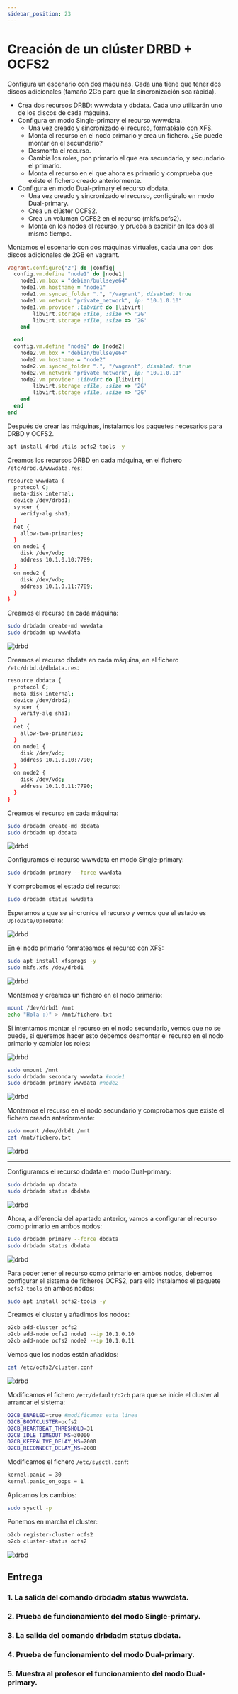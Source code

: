 ```yaml
---
sidebar_position: 23
---
```


# Creación de un clúster DRBD + OCFS2

Configura un escenario con dos máquinas. Cada una tiene que tener dos discos adicionales (tamaño 2Gb para que la sincronización sea rápida).

* Crea dos recursos DRBD: wwwdata y dbdata. Cada uno utilizarán uno de los discos de cada máquina.
* Configura en modo Single-primary el recurso wwwdata.
    * Una vez creado y sincronizado el recurso, formatéalo con XFS.
    * Monta el recurso en el nodo primario y crea un fichero. ¿Se puede montar en el secundario?
    * Desmonta el recurso.
    * Cambia los roles, pon primario el que era secundario, y secundario el primario.
    * Monta el recurso en el que ahora es primario y comprueba que existe el fichero creado anteriormente.
* Configura en modo Dual-primary el recurso dbdata.
    * Una vez creado y sincronizado el recurso, configúralo en modo Dual-primary.
    * Crea un clúster OCFS2.
    * Crea un volumen OCFS2 en el recurso (mkfs.ocfs2).
    * Monta en los nodos el recurso, y prueba a escribir en los dos al mismo tiempo.

Montamos el escenario con dos máquinas virtuales, cada una con dos discos adicionales de 2GB en vagrant.

```ruby
Vagrant.configure("2") do |config|
  config.vm.define "node1" do |node1|
    node1.vm.box = "debian/bullseye64"
    node1.vm.hostname = "node1"
    node1.vm.synced_folder ".", "/vagrant", disabled: true
    node1.vm.network "private_network", ip: "10.1.0.10"
    node1.vm.provider :libvirt do |libvirt|
        libvirt.storage :file, :size => '2G'
        libvirt.storage :file, :size => '2G'
    end

  end
  config.vm.define "node2" do |node2|
    node2.vm.box = "debian/bullseye64"
    node2.vm.hostname = "node2"
    node2.vm.synced_folder ".", "/vagrant", disabled: true
    node2.vm.network "private_network", ip: "10.1.0.11"
    node2.vm.provider :libvirt do |libvirt|
        libvirt.storage :file, :size => '2G'
        libvirt.storage :file, :size => '2G'
    end
  end
end
```

Después de crear las máquinas, instalamos los paquetes necesarios para DRBD y OCFS2.

```bash
apt install drbd-utils ocfs2-tools -y
```

Creamos los recursos DRBD en cada máquina, en el fichero `/etc/drbd.d/wwwdata.res`:

```bash
resource wwwdata {
  protocol C;
  meta-disk internal;
  device /dev/drbd1;
  syncer {
    verify-alg sha1;
  }
  net {
    allow-two-primaries;
  }
  on node1 {
    disk /dev/vdb;
    address 10.1.0.10:7789;
  }
  on node2 {
    disk /dev/vdb;
    address 10.1.0.11:7789;
  }
}
```

Creamos el recurso en cada máquina:

```bash
sudo drbdadm create-md wwwdata
sudo drbdadm up wwwdata
```

![drbd](/img/SRI+HLC/taller3SRI7.png)

Creamos el recurso dbdata en cada máquina, en el fichero `/etc/drbd.d/dbdata.res`:

```bash
resource dbdata {
  protocol C;
  meta-disk internal;
  device /dev/drbd2;
  syncer {
    verify-alg sha1;
  }
  net {
    allow-two-primaries;
  }
  on node1 {
    disk /dev/vdc;
    address 10.1.0.10:7790;
  }
  on node2 {
    disk /dev/vdc;
    address 10.1.0.11:7790;
  }
}
```

Creamos el recurso en cada máquina:

```bash
sudo drbdadm create-md dbdata
sudo drbdadm up dbdata
```

![drbd](/img/SRI+HLC/taller3SRI7-2.png)

Configuramos el recurso wwwdata en modo Single-primary:

```bash
sudo drbdadm primary --force wwwdata 
```

Y comprobamos el estado del recurso:

```bash
sudo drbdadm status wwwdata
``` 

Esperamos a que se sincronice el recurso y vemos que el estado es `UpToDate/UpToDate`:

![drbd](/img/SRI+HLC/taller3SRI7-4.png)

En el nodo primario formateamos el recurso con XFS:

```bash
sudo apt install xfsprogs -y
sudo mkfs.xfs /dev/drbd1
```

![drbd](/img/SRI+HLC/taller3SRI7-5.png)

Montamos y creamos un fichero en el nodo primario:

```bash
mount /dev/drbd1 /mnt
echo "Hola :)" > /mnt/fichero.txt
```

Si intentamos montar el recurso en el nodo secundario, vemos que no se puede, si queremos hacer esto debemos desmontar el recurso en el nodo primario y cambiar los roles:


![drbd](/img/SRI+HLC/taller3SRI7-6.png)

```bash
sudo umount /mnt
sudo drbdadm secondary wwwdata #node1
sudo drbdadm primary wwwdata #node2
```

![drbd](/img/SRI+HLC/taller3SRI7-7.png)

Montamos el recurso en el nodo secundario y comprobamos que existe el fichero creado anteriormente:

```bash
sudo mount /dev/drbd1 /mnt
cat /mnt/fichero.txt
```

![drbd](/img/SRI+HLC/taller3SRI7-8.png)

-------------------------------------------------------------------------------

Configuramos el recurso dbdata en modo Dual-primary:

```bash
sudo drbdadm up dbdata
sudo drbdadm status dbdata 
```

![drbd](/img/SRI+HLC/taller3SRI7-9.png)

Ahora, a diferencia del apartado anterior, vamos a configurar el recurso como primario en ambos nodos:

```bash
sudo drbdadm primary --force dbdata
sudo drbdadm status dbdata
```

![drbd](/img/SRI+HLC/taller3SRI7-10.png)

Para poder tener el recurso como primario en ambos nodos, debemos configurar el sistema de ficheros OCFS2, para ello instalamos el paquete `ocfs2-tools` en ambos nodos:

```bash
sudo apt install ocfs2-tools -y
```

Creamos el cluster y añadimos los nodos:

```bash
o2cb add-cluster ocfs2
o2cb add-node ocfs2 node1 --ip 10.1.0.10
o2cb add-node ocfs2 node2 --ip 10.1.0.11
```

Vemos que los nodos están añadidos:

```bash
cat /etc/ocfs2/cluster.conf
```

![drbd](/img/SRI+HLC/taller3SRI7-11.png)

Modificamos el fichero `/etc/default/o2cb` para que se inicie el cluster al arrancar el sistema:

```bash
O2CB_ENABLED=true #modificamos esta línea
O2CB_BOOTCLUSTER=ocfs2
O2CB_HEARTBEAT_THRESHOLD=31
O2CB_IDLE_TIMEOUT_MS=30000
O2CB_KEEPALIVE_DELAY_MS=2000
O2CB_RECONNECT_DELAY_MS=2000
```

Modificamos el fichero `/etc/sysctl.conf`:

```bash
kernel.panic = 30
kernel.panic_on_oops = 1
```

Aplicamos los cambios:

```bash
sudo sysctl -p
```

Ponemos en marcha el cluster:

```bash
o2cb register-cluster ocfs2
o2cb cluster-status ocfs2
```

![drbd](/img/SRI+HLC/taller3SRI7-12.png)



## Entrega

### 1. La salida del comando drbdadm status wwwdata.

### 2. Prueba de funcionamiento del modo Single-primary.

### 3. La salida del comando drbdadm status dbdata.

### 4. Prueba de funcionamiento del modo Dual-primary.

### 5. Muestra al profesor el funcionamiento del modo Dual-primary.
